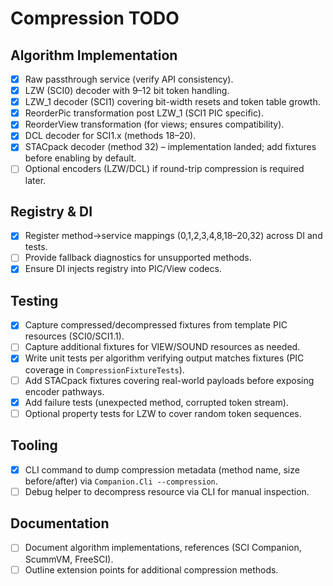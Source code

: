 # Compression TODO

## Algorithm Implementation
- [x] Raw passthrough service (verify API consistency).
- [x] LZW (SCI0) decoder with 9–12 bit token handling.
- [x] LZW_1 decoder (SCI1) covering bit-width resets and token table growth.
- [x] ReorderPic transformation post LZW_1 (SCI1 PIC specific).
- [x] ReorderView transformation (for views; ensures compatibility).
- [x] DCL decoder for SCI1.x (methods 18–20).
- [x] STACpack decoder (method 32) – implementation landed; add fixtures before enabling by default.
- [ ] Optional encoders (LZW/DCL) if round-trip compression is required later.

## Registry & DI
- [x] Register method→service mappings (0,1,2,3,4,8,18–20,32) across DI and tests.
- [ ] Provide fallback diagnostics for unsupported methods.
- [x] Ensure DI injects registry into PIC/View codecs.

## Testing
- [x] Capture compressed/decompressed fixtures from template PIC resources (SCI0/SCI1.1).
- [ ] Capture additional fixtures for VIEW/SOUND resources as needed.
- [x] Write unit tests per algorithm verifying output matches fixtures (PIC coverage in `CompressionFixtureTests`).
- [ ] Add STACpack fixtures covering real-world payloads before exposing encoder pathways.
- [x] Add failure tests (unexpected method, corrupted token stream).
- [ ] Optional property tests for LZW to cover random token sequences.

## Tooling
- [x] CLI command to dump compression metadata (method name, size before/after) via `Companion.Cli --compression`.
- [ ] Debug helper to decompress resource via CLI for manual inspection.

## Documentation
- [ ] Document algorithm implementations, references (SCI Companion, ScummVM, FreeSCI).
- [ ] Outline extension points for additional compression methods.
